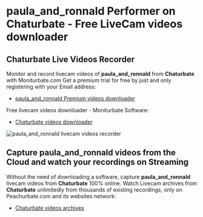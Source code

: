 # paula_and_ronnald Performer on Chaturbate - Free LiveCam videos downloader

## Chaturbate Live Videos Recorder

Monitor and record livecam videos of **paula_and_ronnald** from **Chaturbate** with Moniturbate.com
Get a premium trial for free by just and only registering with your Email address:
* [paula_and_ronnald Premium videos downloader](https://moniturbate.com/request-demo-licence-key.html)

Free livecam videos downloader - Moniturbate Software:
* [Chaturbate videos downloader](https://moniturbate.com/moniturbate-download-software.html)

![paula_and_ronnald livecam videos recorder](https://peachurnet.com/templates/moniturbate-software.png)


## Capture paula_and_ronnald videos from the Cloud and watch your recordings on Streaming

Without the need of downloading a software, capture **paula_and_ronnald** livecam videos from **Chaturbate** 100% online.
Watch Livecam archives from **Chaturbate** unlimitedly from thousands of existing recordings, only on Peachurbate.com and its websites network:
* [Chaturbate videos archives](https://peachurnet.com/)